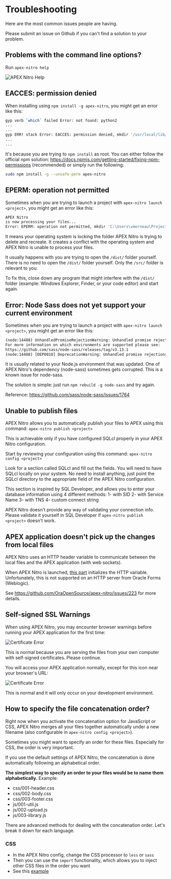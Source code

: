 # Troubleshooting

Here are the most common issues people are having.

Please submit an issue on Github if you can't find a solution to your problem.

## Problems with the command line options?

Run `apex-nitro help`

![APEX Nitro Help](img/command-help.png)

## EACCES: permission denied

When installing using `npm install -g apex-nitro`, you might get an error like this:

```bash
gyp verb `which` failed Error: not found: python2
...
...
gyp ERR! stack Error: EACCES: permission denied, mkdir '/usr/local/lib/node_modules/apex-nitro/node_modules/node-sass/build'
...
...
```

It's because you are trying to `npm install` as root. You can either follow the official npm solution: https://docs.npmjs.com/getting-started/fixing-npm-permissions (recommended) or simply run the following:

```bash
sudo npm install -g --unsafe-perm apex-nitro
```

## EPERM: operation not permitted

Sometimes when you are trying to launch a project with `apex-nitro launch <project>`, you might get an error like this:

```bash
APEX Nitro
is now processing your files...
Error: EPERM: operation not permitted, mkdir 'C:\Users\vmorneau\Project\dist\css'
```

It means your operating system is locking the folder APEX Nitro is trying to delete and recreate. It creates a conflict with the operating system and APEX Nitro is unable to process your files.

It usually happens with you are trying to open the `/dist/` folder yourself. There is no need to open the `/dist/` folder yourself. Only the `/src/` folder is relevant to you.

To fix this, close down any program that might interfere with the `/dist/` folder (example: Windows Explorer, Finder, or your code editor) and start again.

## Error: Node Sass does not yet support your current environment

Sometimes when you are trying to launch a project with `apex-nitro launch <project>`, you might get an error like this:

```bash
(node:14488) UnhandledPromiseRejectionWarning: Unhandled promise rejection (rejection id: 1): Error: Node Sass does not yet support your current environment: Windows 64-bit with Unsupported runtime (57)
For more information on which environments are supported please see:
https://github.com/sass/node-sass/releases/tag/v3.13.1
(node:14488) [DEP0018] DeprecationWarning: Unhandled promise rejections are deprecated. In the future, promise rejections that are not handled will terminate the Node.js process with a non-zero exit code.
```

It is usually related to your Node.js environment that was updated. One of APEX Nitro's dependency (node-sass) sometimes gets corrupted. This is a known issue for node-sass.

The solution is simple: just run `npm rebuild -g node-sass` and try again.

Reference: https://github.com/sass/node-sass/issues/1764

## Unable to publish files

APEX Nitro allows you to automatically publish your files to APEX using this command: `apex-nitro publish <project>`

This is achievable only if you have configured SQLcl properly in your APEX Nitro configuration.

Start by reviewing your configuration using this command: `apex-nitro config <project>`

Look for a section called SQLcl and fill out the fields. You will need to have SQLcl locally on your system. No need to install anything, just point the SQLcl directory to the appropriate field of the APEX Nitro configuration.

This section is inspired by SQL Developer, and allows you to enter your database information using 4 different methods:
1- with SID
2- with Service Name
3- with TNS
4- custom connect string

APEX Nitro doesn't provide any way of validating your connection info. Please validate it yourself in SQL Developer if `apex-nitro publish <project>` doesn't work.

## APEX application doesn't pick up the changes from local files

APEX Nitro uses an HTTP header variable to communicate between the local files and the APEX application (with web sockets).

When APEX Nitro is launched, [this part](https://github.com/OraOpenSource/apex-nitro/blob/master/lib/gulp/browsersync.js#L21) initializes the HTTP variable. Unfortunately, this is not supported on an HTTP server from Oracle Forms (Weblogic).

See https://github.com/OraOpenSource/apex-nitro/issues/223 for more details.

## Self-signed SSL Warnings

When using APEX Nitro, you may encounter browser warnings before running your APEX application for the first time:

![Certificate Error](img/troubleshoot-certificate-1.png)

This is normal because you are serving the files from your own computer with self-signed certificates. Please continue.

You will access your APEX application normally, except for this icon near your browser's URL:

![Certificate Error](img/troubleshoot-certificate-2.png)

This is normal and it will only occur on your development environment.

## How to specify the file concatenation order?

Right now when you activate the concatenation option for JavaScript or CSS, APEX Nitro merges all your files together automatically under a new filename (also configurable in `apex-nitro config <project>`).

Sometimes you might want to specify an order for these files. Especially for CSS, the order is very important.

If you use the default settings of APEX Nitro, the concatenation is done automatically following an alphabetical order.

**The simplest way to specify an order to your files would be to name them alphabetically.** Example:

- css/001-header.css
- css/002-body.css
- css/003-footer.css
- js/001-util.js
- js/002-upload.js
- js/003-library.js

There are advanced methods for dealing with the concatenation order. Let's break it down for each language.

### CSS

- In the APEX Nitro config, change the CSS processor to `less` or `sass`
- Then you can use the `import` functionality, which allows you to inject other CSS files in the order you want
- See this [example](../examples/demo-sass/src/scss)
